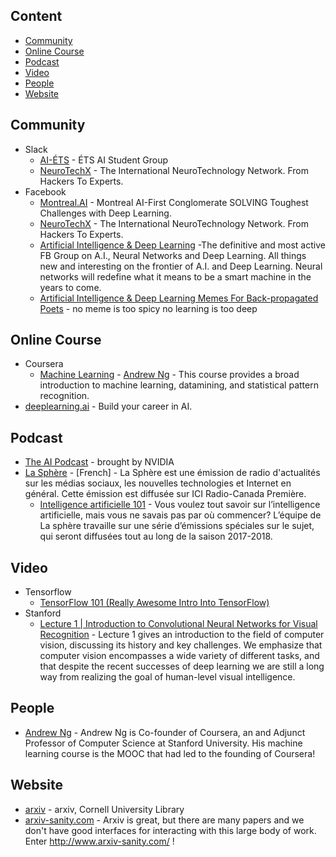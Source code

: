 
## Content

 - [Community](#community)
 - [Online Course](#online-course)
 - [Podcast](#podcast)
 - [Video](#video)
 - [People](#people)
 - [Website](#website)

 ## Community
 - Slack
	- [AI-ÉTS](https://ai-ets.slack.com) - ÉTS AI Student Group
	- [NeuroTechX](https://neurotechx.herokuapp.com/) - The International NeuroTechnology Network. From Hackers To Experts.
- Facebook
	- [Montreal.AI](https://www.facebook.com/groups/MontrealAI) - Montreal AI-First Conglomerate SOLVING Toughest Challenges with Deep Learning.
	- [NeuroTechX](https://www.facebook.com/neurotechx) - The International NeuroTechnology Network. From Hackers To Experts.
	- [Artificial Intelligence & Deep Learning](https://www.facebook.com/groups/DeepNetGroup) -The definitive and most active FB Group on A.I., Neural Networks and Deep Learning. All things new and interesting on the frontier of A.I. and Deep Learning. Neural networks will redefine what it means to be a smart machine in the years to come.
	- [Artificial Intelligence & Deep Learning Memes For Back-propagated Poets](https://www.facebook.com/groups/1638417209555402) - no meme is too spicy no learning is too deep

## Online Course

- Coursera
	- [Machine Learning](https://www.coursera.org/learn/machine-learning) - [Andrew Ng](https://www.coursera.org/instructor/andrewng)  - This course provides a broad introduction to machine learning, datamining, and statistical pattern recognition.
- [deeplearning.ai](https://www.deeplearning.ai/) - Build your career in AI.

## Podcast
- [The AI Podcast](https://blogs.nvidia.com/ai-podcast/) - brought by NVIDIA
- [La Sphère](http://ici.radio-canada.ca/premiere/emissions/la-sphere) - [French] - La Sphère est une émission de radio d'actualités sur les médias sociaux, les nouvelles technologies et Internet en général. Cette émission est diffusée sur ICI Radio-Canada Première.
	- [Intelligence artificielle 101](http://ici.radio-canada.ca/premiere/emissions/la-sphere/special/intelligence-artificielle-101) - Vous voulez tout savoir sur l’intelligence artificielle, mais vous ne savais pas par où commencer? L’équipe de La sphère travaille sur une série d’émissions spéciales sur le sujet, qui seront diffusées tout au long de la saison 2017-2018.

## Video
- Tensorflow
	- [TensorFlow 101 (Really Awesome Intro Into TensorFlow)](https://www.youtube.com/watch?v=oxf3o8IbCk4)
- Stanford 
	- [Lecture 1 | Introduction to Convolutional Neural Networks for Visual Recognition](https://www.youtube.com/watch?v=vT1JzLTH4G4) - Lecture 1 gives an introduction to the field of computer vision, discussing its history and key challenges. We emphasize that computer vision encompasses a wide variety of different tasks, and that despite the recent successes of deep learning we are still a long way from realizing the goal of human-level visual intelligence.

## People

- [Andrew Ng](https://www.coursera.org/instructor/andrewng) - Andrew Ng is Co-founder of Coursera, an and Adjunct Professor of Computer Science at Stanford University. His machine learning course is the MOOC that had led to the founding of Coursera!

## Website

- [arxiv](https://arxiv.org/list/cs.AI/recent) - arxiv, Cornell University Library
- [arxiv-sanity.com](http://www.arxiv-sanity.com/) - Arxiv is great, but there are many papers and we don't have good interfaces for interacting with this large body of work. Enter  http://www.arxiv-sanity.com/ !
